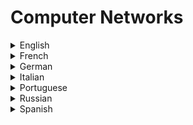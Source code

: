 # Computer Networks

<details>
  <summary>English</summary>
  
  ### Materials
- [Wikipedia](https://en.wikipedia.org/wiki/Computer_network)
- [Tutorialology](https://www.tutorialology.com/computer-networking/)
- [Tutorialspoint](https://www.tutorialspoint.com/computer_fundamentals/computer_networking.htm)
- [Basics of Computer Networking](https://www.geeksforgeeks.org/basics-computer-networking/)
- [Understand Computer Networks](https://medium.freecodecamp.org/computer-networks-and-how-to-actually-understand-them-c1401908172d)
- [An Educator's Guide to School Networks](https://fcit.usf.edu/network/chap1/chap1.htm)
- [The Bits and Bytes of Computer Networking](https://www.coursera.org/learn/computer-networking)
- [The History of the URL](https://blog.cloudflare.com/the-history-of-the-url/)
- [Computer Networking by Georgia Tech](https://www.udacity.com/course/computer-networking--ud436)
- [Beej's Guide to Network Programming](https://beej.us/guide/bgnet/html/)
- [An Introduction to Computer Networks](https://intronetworks.cs.luc.edu/current/html/)
- [Basic computer network components](https://en.wikiversity.org/wiki/Basic_computer_network_components)
- [Data Communication & Computer Network](https://www.tutorialspoint.com/data_communication_computer_network/)
- [Studytonight](https://www.studytonight.com/computer-networks/)
- [Basic Networking Course for Beginners](http://www.steves-internet-guide.com/basic-networking-course/)
- [Computer Networking Notes](https://www.computernetworkingnotes.com/networking-tutorials/)
- [Tutorial Ride](https://www.tutorialride.com/networking.htm)
- [IT Tutorials](https://ittutorials.net/network/)
- [Javatpoint](https://www.javatpoint.com/computer-network-tutorial)
- [Xah Lee](http://xahlee.info/linux/computer_networking_index.html)
- [Cisco](https://www.cisco.com/c/en/us/solutions/small-business/resource-center/networking/networking-basics.html)
- [Lantronix](https://www.lantronix.com/resources/networking-tutorials/ethernet-tutorial-networking-basics/)
- [Computer Network Components](https://www.sophia.org/tutorials/computer-network-components)
- [Codescracker](https://codescracker.com/networking/)
- [An Overview of Computer Networking](https://techspirited.com/computer-networking-tutorial)
- [Guru99](https://www.guru99.com/data-communication-computer-network-tutorial.html)
- [An Introduction to Computer Networks](http://intronetworks.cs.luc.edu/current/ComputerNetworks.pdf)
- [Introduction to Computer Networking](https://www.vfu.bg/en/e-Learning/Computer-Networks--Introduction_Computer_Networking.pdf)
- [Web Resources for Computer Networks](https://www.cs.vu.nl/~ast/CN5/)
- [Network World](https://www.networkworld.com/article/3239677/lan-wan/the-osi-model-explained-how-to-understand-and-remember-the-7-layer-network-model.html)
- [Basic Networking Tutorial](http://www.mowhs.gov.bt/wp-content/uploads/2011/08/What-is-a-computer-Network.pdf)
- [NPTEL](https://nptel.ac.in/courses/106105081/#)
- [Computer And Data Networks](http://www.ee.surrey.ac.uk/Projects/CAL/networks/)
- [Basic Network Concepts](https://www3.nd.edu/~cpoellab/teaching/cse40814_fall14/networks.pdf)
- [Kevin Curran](https://kevincurran.org/teaching/computer-networks/)
- [Computer Network Programming](https://en.wikipedia.org/wiki/Computer_network_programming)
- [A TCP/IP Tutorial](https://tools.ietf.org/html/rfc1180)
- [Sockets Programming in C](https://www.csd.uoc.gr/~hy556/material/tutorials/cs556-3rd-tutorial.pdf)
- [Tools for Teaching Computer Networking](https://doc.lagout.org/network/Computer%20Networking%20%26%20Hardware%20Concepts.pdf)
- [Brain Bell](https://www.brainbell.com/tutorials/Networking/)
- [Advanced Computer Networks](https://web.cs.wpi.edu/~rek/Adv_Nets/Fall2013/Fall2013.html)
- [Hobbes' Internet Timeline](https://www.zakon.org/robert/internet/timeline/)
- [How to Set Up a Home Network, Beginners Guide](https://stevessmarthomeguide.com/build-home-network/)
- [Top 60 Networking Interview Questions and Answers](https://www.softwaretestinghelp.com/networking-interview-questions-2/)
- [NAT Tutorial](https://www.karlrupp.net/en/computer/nat_tutorial)
- [Basic Networking Concepts](https://www.ece.uvic.ca/~itraore/elec567-13/notes/dist-03-4.pdf)
- [TCP and UDP Ports](https://www.bleepingcomputer.com/tutorials/tcp-and-udp-ports-explained/)
- [Computer Networks (CS425)](https://www.cse.iitk.ac.in/users/dheeraj/cs425/)
- [Web TCP/IP](https://www.quanzhanketang.com/website/web_tcpip.html)
- [Tutorial on Networks](https://www.cs.umd.edu/~meesh/cmsc411/website/proj01/pub/welcome.html)
- [Introduction to Computer Networks](https://www.ece.rutgers.edu/~marsic/books/CN/networking-tutorial.pdf)
- [SNMP Tutorial](https://www.manageengine.com/network-monitoring/what-is-snmp.html)
- [Introduction to Computer Networks](https://inspirit.net.in/books/networking/Introduction%20to%20Computer%20Networks.pdf)
- [Computer Networking: A Top-Down Approach](https://www.bau.edu.jo/UserPortal/UserProfile/PostsAttach/10617_1870_1.pdf)
- [Networking Fundamentals](https://www.cisco.com/c/dam/global/fi_fi/assets/docs/SMB_University_120307_Networking_Fundamentals.pdf)
- [Principles, Protocols and Practice](https://resources.saylor.org/wwwresources/archived/site/wp-content/uploads/2012/02/Computer-Networking-Principles-Bonaventure-1-30-31-OTC1.pdf)
- [Chapter 7, Computer Networks](https://www.oakton.edu/user/2/rjtaylor/CIS101/Text/PowerPointPresentations/morley15e__ppt_ch07%20REV.pdf)
- [Vishnu Universal Learning](http://www.svecw.edu.in/Docs%5CCSECNLNotes2013.pdf)
- [Computer Networks and Internet](http://www.science.smith.edu/~jcardell/Courses/EGR328/Readings/KuroseRoss%20Ch1.pdf)
- [Classification of Network Architecture](http://www.cs.toronto.edu/~marbach/COURSES/CSC358_S14/classification.pdf)
- [Intelligence-Driven Computer Network Defense](https://www.lockheedmartin.com/content/dam/lockheed-martin/rms/documents/cyber/LM-White-Paper-Intel-Driven-Defense.pdf)
- [ECE453 - Introduction to Computer Networks](https://web.eecs.utk.edu/~qi/teaching/ece453f06/syllabus.htm)
- [Telecommunications Switching & Transmission](https://www.utdallas.edu/~torlak/courses/ee4367/lectures/)
- [Computer Networks, Xarxes de Computadors](http://studies.ac.upc.edu/FIB/XC/)
- [Network Topologies](http://www.csl.mtu.edu/cs4451/www/notes/Network%20Topologies.pdf)
- [Computer Networks: A Systems Approach](https://textbooks.elsevier.com/manualsprotectedtextbooks/9780123850591/PD5e_Solutions_Manual.pdf)
- [The Internet of Things: A Survey](https://www.cs.mun.ca/courses/cs6910/IoT-Survey-Atzori-2010.pdf)
- [Basics of Computer Networking](http://www.ece.sunysb.edu/~tom/Robertazzi-Basics-Comp-Net-11-28-11.pdf)
- [Network Programming](https://people.scs.carleton.ca/~lanthier/teaching/COMP1406/Notes/COMP1406_Ch12_NetworkProgramming.pdf)
- [Crash Course](https://www.youtube.com/watch?v=3QhU9jd03a0)
- [Computer Networking Complete Course by Google - Beginner to Advanced](https://www.youtube.com/watch?v=QKfk7YFILws)
- [Gate Lectures](https://www.youtube.com/watch?v=UXMIxCYZu8o&amp;list=PLEbnTDJUr_IegfoqO4iPnPYQui46QqT0j)
- [The New Boston](https://www.youtube.com/watch?v=ueVnSz_lXEs&amp;list=PL6gx4Cwl9DGBpuvPW0aHa7mKdn_k9SPKO)
- [University of Washington](https://www.youtube.com/watch?v=4rn0TwXf9i4&amp;list=PLzmjQ4eaGEug9YlLvqpBTdVyIZhzQxTzu)
- [Darshan Institute](https://www.youtube.com/watch?v=IOlmoKb_BCo&amp;list=PLftJ4X48yC1kLT_b-qf_XOmx9dBvPohZA)
- [Eli The Computer Guy](https://www.youtube.com/watch?v=rL8RSFQG8do&amp;list=PLF360ED1082F6F2A5)
- [PowerCert Animated Videos](https://www.youtube.com/channel/UCJQJ4GjTiq5lmn8czf8oo0Q/videos)
- [Professor Messer](https://www.youtube.com/watch?v=IErQm8wsaxg&amp;list=PLG49S3nxzAnmpdmX7RoTOyuNJQAb-r-gd)
- [Python Networking](https://www.youtube.com/watch?v=XiVVYfgDolU)
- [Network Programming with Python Course](https://www.youtube.com/watch?v=FGdiSJakIS4&t)
- [How DNS Works - Computerphile](https://www.youtube.com/watch?v=uOfonONtIuk)
</details>

<details>
  <summary>French</summary>
  
  ### Materials
- [Les Réseaux Informatiques](http://members.unine.ch/muriel.aubert/images/uninice.pdf)
- [Inititation](http://www.di.unipi.it/~morge/crs/Network/mias1_reseau.pdf)
- [Réseaux et Sécurité](http://www.mi.parisdescartes.fr/~mea/cours/M1/)
- [Cours Réseaux](http://dept-info.labri.fr/~felix/Annee2009-10/S2/ASR2%20Reseaux/)
- [Cours Réseaux Informatiques](http://abdelhamid-djeffal.net/web_documents/diaposroutage.pdf)
</details>

<details>
  <summary>German</summary>
  
  ### Materials
- [Moderner Netzwerke](https://s3-eu-west-1.amazonaws.com/gxmedia.galileo-press.de/leseproben/4224/leseprobe_rheinwerk_computer-netzwerke_grundlagen_funktionsweise_anwendung.pdf)
- [Einführung in die Netzwerktechnik](https://secure.ping.de/aktiv/weiterbildung/sommer2002/netzwerke1.pdf)
- [TCP/IP-Ethernet](https://www.wut.de/download/print/e-58www-11-prde-000.pdf)
- [Firewalls](https://www.cosy.sbg.ac.at/~uhl/PScrypt16/Firewalls.pdf)
</details>

<details>
  <summary>Italian</summary>
  
  ### Materials
- [Le Reti di Computer](http://www.digila.it/public/iisbenini/transfert/Pagetti/Quarta%20B%20SIA%20(2015-2016)/Reti%20di%20computer.pdf)
- [Reti di Computer](http://www.mat.uniroma3.it/users/liverani/doc/IN530_4_Reti.pdf)
- [Reti di Computer](http://leonardotozzi.joomlafree.it/documenti/reti/Reti%20di%20computer.pdf)
- [Le Reti](https://homes.di.unimi.it/~cazzola/didattica/lab_di_informatica_x_chimica/03%20Reti%20di%20Computer.pdf)
- [Brescianet](http://www.brescianet.com/appunti/sistemi/reti.htm)
- [Le Reti Informatiche](http://didatticainfo.altervista.org/Quinta/Reti2.pdf)
- [Guida Alle Reti](https://www.eternet.it/sites/default/files/Manuale%20Reti.pdf)
- [Reti di Computer: Esempi](http://www.di.unito.it/~rossano/DIDATTICA/INF-0203/lezione21.pdf)
- [Appunti di Reti](http://www.itisff.it/dip_eln/reti.pdf)
- [Reti di Calcolatori](http://www.diit.unict.it/users/gascia/COURSES/fond_inf_civile/download/FI09-Reti_di_calcolatori.pdf)
- [Le Reti ed i Protocolli](http://www.uniroma2.it/didattica/Lab_app_inf/deposito/Teoria_Lezione_4_Reti_e_Protocolli.pdf)
</details>

<details>
  <summary>Portuguese</summary>
  
  ### Materials
- [Redes de Computadores](https://pt.wikibooks.org/wiki/Redes_de_computadores/Introdu%C3%A7%C3%A3o)
- [Redes de Computadores II](http://www.inf.ufpr.br/elias/redes/)
- [Apostila Redes](http://www.inf.ufpr.br/albini/apostila/Apostila_Redes1_Beta.pdf)
- [Introdução às Redes](https://fenix.tecnico.ulisboa.pt/downloadFile/3779576191159/1-Introducao%202010.pdf)
- [Fundamentos de Redes](http://redeetec.mec.gov.br/images/stories/pdf/eixo_infor_comun/tec_man_sup/081112_fund_redes_comp.pdf)
- [IFRN](http://docente.ifrn.edu.br/diegopereira/disciplinas/2013/redes-de-computadores-sistemas-para-internet)
- [Redes Curso](http://www.lcvdata.com/redes/402283130_redes-computadores.pdf)
- [Redes Documento](http://www.rederio.br/downloads/pdf/redes.pdf)
- [Introdução às Redes de Computadores](http://www.univasf.edu.br/~edmar.nascimento/redes/redes_20112_aula02.pdf)
</details>

<details>
  <summary>Russian</summary>
  
  ### Materials
- [Proglib](https://proglib.io/p/computer-network/)
- [Computer Network](http://naymov.com/edu/ukit/olifer.pdf)
- [Computer Networks 4th Edition](https://www.e-reading.club/bookreader.php/140076/Olifer_-_Komp%27yuternye_seti__principy%2C_tehnologii%2C_protokoly_%283ed%29.pdf)
- [Lecture 6](http://ermak.cs.nstu.ru/neurotech/html/metodmat/inffall2011/Lect6.pdf)
- [Computer Networks and Analytical Research](http://dwl.kiev.ua/art/ksai/an-book.pdf)
</details>

<details>
  <summary>Spanish</summary>
  
  ### Materials
- [EcuRed](https://www.ecured.cu/Red_de_computadoras)
- [10 Características de las Redes](https://www.caracteristicas.co/redes-de-computadoras/)
- [Trabajo Redes](https://www.monografias.com/trabajos5/redes/redes.shtml)
- [Fundamentos de Redes](https://programas.cuaed.unam.mx/repositorio/moodle/pluginfile.php/956/mod_resource/content/1/contenido/index.html)
- [Qué es una red de computadoras](http://www.riial.org/que-es-una-red-de-computadoras/)
- [Redes de Computadores Quinta Edición](https://bibliotecavirtualapure.files.wordpress.com/2015/06/redes_de_computadoras-freelibros-org.pdf)
- [Introducción a las Redes](http://www2.elo.utfsm.cl/~iwg101/ClaseRedes.pdf)
- [Comunicaciones y Redes](https://richardfong.files.wordpress.com/2011/02/stallings-william-comunicaciones-y-redes-de-computadores.pdf)
- [Fundamentos y Tecnologia](https://www.uv.mx/personal/artulopez/files/2012/09/08-Fun-y-Tec-de-Redes-de-C.pdf)
</details>